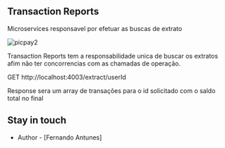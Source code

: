 ## Transaction Reports

Microservices responsavel por efetuar as buscas de extrato

![picpay2](https://user-images.githubusercontent.com/33635248/221704092-c6d798fd-3698-4d3c-abdb-7f61de0e5224.jpg)

Transaction Reports tem a responsabilidade unica de buscar os extratos afim não ter concorrencias com as chamadas de operação.

GET http://localhost:4003/extract/userId

Response sera um array de transações para o id solicitado com o saldo total no final 

## Stay in touch

- Author - [Fernando Antunes]

